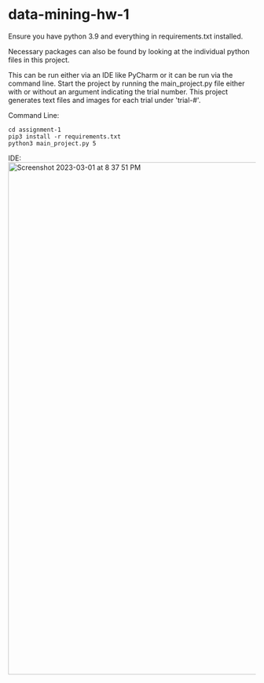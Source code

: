 # data-mining-hw-1

Ensure you have python 3.9 and everything in requirements.txt installed. 

Necessary packages can also be found by looking at the individual python files in this project.

This can be run either via an IDE like PyCharm or it can be run via the command line. Start the 
project by running the main_project.py file either with or without an argument indicating the
trial number. This project generates text files and images for each trial under 'trial-#'.

Command Line: 
```
cd assignment-1
pip3 install -r requirements.txt
python3 main_project.py 5
```

IDE: 
<img width="1043" alt="Screenshot 2023-03-01 at 8 37 51 PM" src="https://user-images.githubusercontent.com/37153975/227816972-99568fed-9e8d-41b3-a669-a3e0cd1411f2.png">
